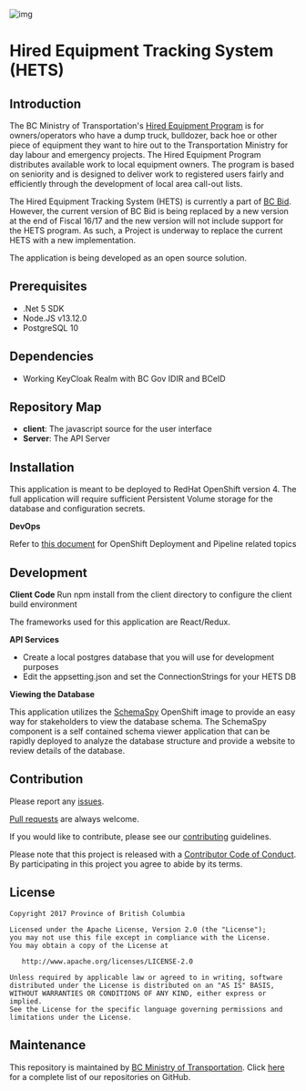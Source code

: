 ![img](https://img.shields.io/badge/Lifecycle-Stable-97ca00)

# Hired Equipment Tracking System (HETS)

## Introduction

The BC Ministry of Transportation's [Hired Equipment Program](http://www2.gov.bc.ca/gov/content/industry/construction-industry/transportation-infrastructure/hired-equipment-program) is for owners/operators who have a dump truck, bulldozer, back hoe or other piece of equipment they want to hire out to the Transportation Ministry for day labour and emergency projects. The Hired Equipment Program distributes available work to local equipment owners. The program is based on seniority and is designed to deliver work to registered users fairly and efficiently through the development of local area call-out lists.

The Hired Equipment Tracking System (HETS) is currently a part of [BC Bid](http://www.bcbid.gov.bc.ca/). However, the current version of BC Bid is being replaced by a new version at the end of Fiscal 16/17 and the new version will not include support for the HETS program. As such, a Project is underway to replace the current HETS with a new implementation.

The application is being developed as an open source solution.

## Prerequisites

- .Net 5 SDK
- Node.JS v13.12.0
- PostgreSQL 10

## Dependencies

- Working KeyCloak Realm with BC Gov IDIR and BCeID

## Repository Map

- **client**: The javascript source for the user interface
- **Server**: The API Server

## Installation

This application is meant to be deployed to RedHat OpenShift version 4. The full application will require sufficient Persistent Volume storage for the database and configuration secrets.

**DevOps**

Refer to [this document](openshift/README.md) for OpenShift Deployment and Pipeline related topics

## Development

**Client Code**
Run npm install from the client directory to configure the client build environment

The frameworks used for this application are React/Redux.

**API Services**

- Create a local postgres database that you will use for development purposes
- Edit the appsetting.json and set the ConnectionStrings for your HETS DB

**Viewing the Database**

This application utilizes the [SchemaSpy](https://github.com/bcgov/SchemaSpy) OpenShift image to provide an easy way for stakeholders to view the database schema. The SchemaSpy component is a self contained schema viewer application that can be rapidly deployed to analyze the database structure and provide a website to review details of the database.

## Contribution

Please report any [issues](https://github.com/bcgov/hets/issues).

[Pull requests](https://github.com/bcgov/hets/pulls) are always welcome.

If you would like to contribute, please see our [contributing](CONTRIBUTING.md) guidelines.

Please note that this project is released with a [Contributor Code of Conduct](CODE_OF_CONDUCT.md). By participating in this project you agree to abide by its terms.

## License

    Copyright 2017 Province of British Columbia

    Licensed under the Apache License, Version 2.0 (the "License");
    you may not use this file except in compliance with the License.
    You may obtain a copy of the License at

       http://www.apache.org/licenses/LICENSE-2.0

    Unless required by applicable law or agreed to in writing, software
    distributed under the License is distributed on an "AS IS" BASIS,
    WITHOUT WARRANTIES OR CONDITIONS OF ANY KIND, either express or implied.
    See the License for the specific language governing permissions and
    limitations under the License.

## Maintenance

This repository is maintained by [BC Ministry of Transportation](http://www.th.gov.bc.ca/).
Click [here](https://github.com/orgs/bcgov/teams/tran/repositories) for a complete list of our repositories on GitHub.
